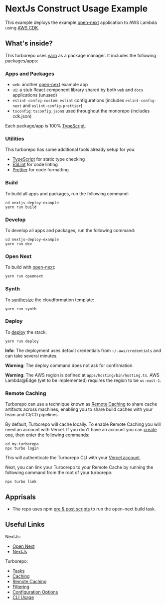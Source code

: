 # NextJs Construct Usage Example

This example deploys the example [open-next](https://github.com/serverless-stack/open-next) application to AWS Lambda using [AWS CDK](https://aws.amazon.com/cdk/).

## What's inside?

This turborepo uses [yarn](https://yarnpkg.com/) as a package manager. It includes the following packages/apps:

### Apps and Packages

- `web`: another [open-next](https://nextjs.org/) example app
- `ui`: a stub React component library shared by both `web` and `docs` applications (unused)
- `eslint-config-custom`: `eslint` configurations (includes `eslint-config-next` and `eslint-config-prettier`)
- `tsconfig`: `tsconfig.json`s used throughout the monorepo (includes cdk.json)

Each package/app is 100% [TypeScript](https://www.typescriptlang.org/).

### Utilities

This turborepo has some additional tools already setup for you:

- [TypeScript](https://www.typescriptlang.org/) for static type checking
- [ESLint](https://eslint.org/) for code linting
- [Prettier](https://prettier.io) for code formatting

### Build

To build all apps and packages, run the following command:

```
cd nextjs-deploy-example
yarn run build
```

### Develop

To develop all apps and packages, run the following command:

```
cd nextjs-deploy-example
yarn run dev
```

### Open Next

To build with [open-next](https://open-next.js.org/):

```
yarn run opennext
```

### Synth

To [synthesize](https://cdkworkshop.com/30-python/20-create-project/400-synth.html) the cloudformation template:

```
yarn run synth
```

### Deploy

To [deploy](https://cdkworkshop.com/60-go/20-create-project/500-deploy.html) the stack:

```
yarn run deploy
```
**Info**: The deployment uses default credentials from `~/.aws/credentials` and can take several minutes.

**Warning**: The deploy command does not ask for confirmation.

**Warning**: The AWS region is defined at `apps/hosting/bin/hosting.ts`. AWS Lambda@Edge (yet to be implemented) requires the region to be `us-east-1`.


### Remote Caching

Turborepo can use a technique known as [Remote Caching](https://turbo.build/repo/docs/core-concepts/remote-caching) to share cache artifacts across machines, enabling you to share build caches with your team and CI/CD pipelines.

By default, Turborepo will cache locally. To enable Remote Caching you will need an account with Vercel. If you don't have an account you can [create one](https://vercel.com/signup), then enter the following commands:

```
cd my-turborepo
npx turbo login
```

This will authenticate the Turborepo CLI with your [Vercel account](https://vercel.com/docs/concepts/personal-accounts/overview).

Next, you can link your Turborepo to your Remote Cache by running the following command from the root of your turborepo:

```
npx turbo link
```

## Apprisals

- The repo uses npm [pre & post scripts](https://docs.npmjs.com/cli/v9/using-npm/scripts) to run the open-next build task.

## Useful Links

NextJs:

- [Open Next](https://github.com/serverless-stack/open-next)
- [NextJs](https://nextjs.org/)

Turborepo:

- [Tasks](https://turbo.build/repo/docs/core-concepts/monorepos/running-tasks)
- [Caching](https://turbo.build/repo/docs/core-concepts/caching)
- [Remote Caching](https://turbo.build/repo/docs/core-concepts/remote-caching)
- [Filtering](https://turbo.build/repo/docs/core-concepts/monorepos/filtering)
- [Configuration Options](https://turbo.build/repo/docs/reference/configuration)
- [CLI Usage](https://turbo.build/repo/docs/reference/command-line-reference)
